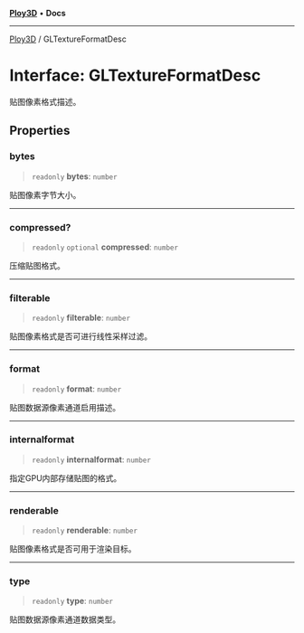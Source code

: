 [**Ploy3D**](../README.md) • **Docs**

***

[Ploy3D](../README.md) / GLTextureFormatDesc

# Interface: GLTextureFormatDesc

贴图像素格式描述。

## Properties

### bytes

> `readonly` **bytes**: `number`

贴图像素字节大小。

***

### compressed?

> `readonly` `optional` **compressed**: `number`

压缩贴图格式。

***

### filterable

> `readonly` **filterable**: `number`

贴图像素格式是否可进行线性采样过滤。

***

### format

> `readonly` **format**: `number`

贴图数据源像素通道启用描述。

***

### internalformat

> `readonly` **internalformat**: `number`

指定GPU内部存储贴图的格式。

***

### renderable

> `readonly` **renderable**: `number`

贴图像素格式是否可用于渲染目标。

***

### type

> `readonly` **type**: `number`

贴图数据源像素通道数据类型。
